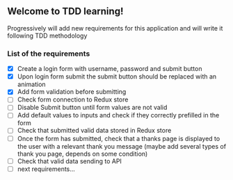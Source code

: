 ## Welcome to TDD learning!

Progressively will add new requirements for this application and will write it following TDD methodology

### List of the requirements

- [x] Create a login form with username, password and submit button
- [x] Upon login form submit the submit button should be replaced with an animation
- [x] Add form validation before submitting
- [ ] Check form connection to Redux store
- [ ] Disable Submit button until form values are not valid
- [ ] Add default values to inputs and check if they correctly prefilled in the form
- [ ] Check that submitted valid data stored in Redux store
- [ ] Once the form has submitted, check that a thanks page is displayed to the user with a relevant thank you message (maybe add several types of thank you page, depends on some condition)
- [ ] Check that valid data sending to API
- [ ] next requirements...

